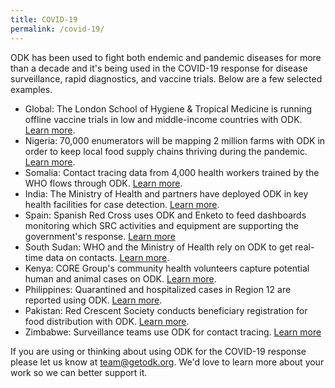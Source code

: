 ```yaml
---
title: COVID-19
permalink: /covid-19/
---
```


ODK has been used to fight both endemic and pandemic diseases for more than a decade and it's being used in the COVID-19 response for disease surveillance, rapid diagnostics, and vaccine trials. Below are a few selected examples.

* Global: The London School of Hygiene & Tropical Medicine is running offline vaccine trials in low and middle-income countries with ODK. [Learn more](https://twitter.com/ORK_LSHTM/status/1235307011736293376).
* Nigeria: 70,000 enumerators will be mapping 2 million farms with ODK in order to keep local food supply chains thriving during the pandemic. [Learn more](https://twitter.com/FmardPace).
* Somalia: Contact tracing data from 4,000 health workers trained by the WHO flows through ODK. [Learn more](http://www.emro.who.int/somalia/news/cases-of-covid-19-surge-in-somalia-as-do-response-efforts-for-contact-tracing.html).
* India: The Ministry of Health and partners have deployed ODK in key health facilities for case detection. [Learn more](https://www.freepressjournal.in/india/ministry-of-health-affairs-launches-district-level-facility-based-surveillance).
* Spain: Spanish Red Cross uses ODK and Enketo to feed dashboards monitoring which SRC activities and equipment are supporting the government's response. [Learn more](https://youtu.be/rCLNzo9HdEQ)
* South Sudan: WHO and the Ministry of Health rely on ODK to get real-time data on contacts. [Learn more](https://twitter.com/WHOSouthSudan/status/1259469876604940289).
* Kenya: CORE Group's community health volunteers capture potential human and animal cases on ODK. [Learn more](https://coregroup.org/wp-content/uploads/2020/03/COVID19-Technologies-Combined.pdf).
* Philippines: Quarantined and hospitalized cases in Region 12 are reported using ODK. [Learn more](https://www.mindanews.com/top-stories/2020/03/male-patient-from-sultan-kudarat-dies-while-awaiting-virus-test-results).
* Pakistan: Red Crescent Society conducts beneficiary registration for food distribution with ODK. [Learn more](https://twitter.com/PRC_official/status/1261320953717501953).
* Zimbabwe: Surveillance teams use ODK for contact tracing. [Learn more](https://twitter.com/WHO_Zimbabwe/status/1264214019654778880)

If you are using or thinking about using ODK for the COVID-19 response please let us know at [team@getodk.org](mailto:team@getodk.org). We'd love to learn more about your work so we can better support it.